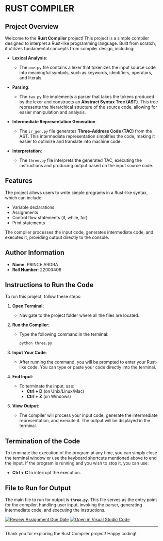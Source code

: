 
# RUST COMPILER

## Project Overview

Welcome to the **Rust Compiler** project! This project is a simple compiler designed to interpret a Rust-like programming language. Built from scratch, it utilizes fundamental concepts from compiler design, including:

- **Lexical Analysis**: 
  - The `one.py` file contains a lexer that tokenizes the input source code into meaningful symbols, such as keywords, identifiers, operators, and literals.

- **Parsing**: 
  - The `two.py` file implements a parser that takes the tokens produced by the lexer and constructs an **Abstract Syntax Tree (AST)**. This tree represents the hierarchical structure of the source code, allowing for easier manipulation and analysis.

- **Intermediate Representation Generation**: 
  - The `ir_gen.py` file generates **Three-Address Code (TAC)** from the AST. This intermediate representation simplifies the code, making it easier to optimize and translate into machine code.

- **Interpretation**: 
  - The `three.py` file interprets the generated TAC, executing the instructions and producing output based on the input source code.

## Features

The project allows users to write simple programs in a Rust-like syntax, which can include:
- Variable declarations
- Assignments
- Control flow statements (if, while, for)
- Print statements

The compiler processes the input code, generates intermediate code, and executes it, providing output directly to the console.

## Author Information

- **Name**: PRINCE ARORA
- **Roll Number**: 22000408

## Instructions to Run the Code

To run this project, follow these steps:

1. **Open Terminal**: 
   - Navigate to the project folder where all the files are located.

2. **Run the Compiler**: 
   - Type the following command in the terminal:
     ```bash
     python three.py
     ```

3. **Input Your Code**: 
   - After running the command, you will be prompted to enter your Rust-like code. You can type or paste your code directly into the terminal.

4. **End Input**: 
   - To terminate the input, use:
     - **Ctrl + D** (on Unix/Linux/Mac)
     - **Ctrl + Z** (on Windows)

5. **View Output**: 
   - The compiler will process your input code, generate the intermediate representation, and execute it. The output will be displayed in the terminal.

## Termination of the Code

To terminate the execution of the program at any time, you can simply close the terminal window or use the keyboard shortcuts mentioned above to end the input. If the program is running and you wish to stop it, you can use:
- **Ctrl + C** to interrupt the execution.

## File to Run for Output

The main file to run for output is **`three.py`**. This file serves as the entry point for the compiler, handling user input, invoking the parser, generating intermediate code, and executing the instructions.



[![Review Assignment Due Date](https://classroom.github.com/assets/deadline-readme-button-22041afd0340ce965d47ae6ef1cefeee28c7c493a6346c4f15d667ab976d596c.svg)](https://classroom.github.com/a/bPoO8GTw)
[![Open in Visual Studio Code](https://classroom.github.com/assets/open-in-vscode-2e0aaae1b6195c2367325f4f02e2d04e9abb55f0b24a779b69b11b9e10269abc.svg)](https://classroom.github.com/online_ide?assignment_repo_id=19513683&assignment_repo_type=AssignmentRepo)

---

Thank you for exploring the Rust Compiler project! Happy coding!
